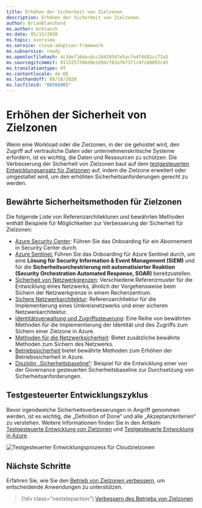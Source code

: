 ```yaml
---
title: Erhöhen der Sicherheit von Zielzonen
description: Erhöhen der Sicherheit von Zielzonen.
author: BrianBlanchard
ms.author: brblanch
ms.date: 05/15/2020
ms.topic: overview
ms.service: cloud-adoption-framework
ms.subservice: ready
ms.openlocfilehash: 4c3def16dacdcc24459547e5acfe4f4d81cc73a5
ms.sourcegitcommit: 011525720bd9e2d9bcf03a76f371c4fc68092c45
ms.translationtype: HT
ms.contentlocale: de-DE
ms.lasthandoff: 08/18/2020
ms.locfileid: "88566865"
---
```

<!-- cSpell:ignore SIEM -->

# <a name="improve-landing-zone-security"></a>Erhöhen der Sicherheit von Zielzonen

Wenn eine Workload oder die Zielzonen, in der sie gehostet wird, den Zugriff auf vertrauliche Daten oder unternehmenskritische Systeme erfordern, ist es wichtig, die Daten und Ressourcen zu schützen. Die Verbesserung der Sicherheit von Zielzonen baut auf dem [testgesteuerten Entwicklungsansatz für Zielzonen](./test-driven-development.md) auf, indem die Zielzone erweitert oder umgestaltet wird, um den erhöhten Sicherheitsanforderungen gerecht zu werden.

## <a name="landing-zone-security-best-practices"></a>Bewährte Sicherheitsmethoden für Zielzonen

Die folgende Liste von Referenzarchitekturen und bewährten Methoden enthält Beispiele für Möglichkeiten zur Verbesserung der Sicherheit für Zielzonen:

- [Azure Security Center](/azure/security-center/security-center-get-started?bc=%2fazure%2fcloud-adoption-framework%2f_bread%2ftoc.json&toc=%2fazure%2fcloud-adoption-framework%2ftoc.json): Führen Sie das Onboarding für ein Abonnement in Security Center durch.
- [Azure Sentinel:](/azure/sentinel/quickstart-onboard?bc=%2fazure%2fcloud-adoption-framework%2f_bread%2ftoc.json&toc=%2fazure%2fcloud-adoption-framework%2ftoc.json) Führen Sie das Onboarding für Azure Sentinel durch, um eine **Lösung für Security Information & Event Management (SIEM)** und für die **Sicherheitsorchestrierung mit automatisierter Reaktion (Security Orchestration Automated Response, SOAR)** bereitzustellen.
- [Sicherheit von Netzwerkgrenzen](../../reference/networking-vdc.md): Verschiedene Referenzmuster für die Entwicklung eines Netzwerks, ähnlich der Vorgehensweise beim Sichern der Netzwerkgrenze in einem Rechenzentrum.
- [Sichere Netzwerkarchitektur](/azure/architecture/reference-architectures/dmz/secure-vnet-dmz?bc=%2fazure%2fcloud-adoption-framework%2f_bread%2ftoc.json&toc=%2fazure%2fcloud-adoption-framework%2ftoc.json): Referenzarchitektur für die Implementierung eines Umkreisnetzwerks und einer sicheren Netzwerkarchitektur.
- [Identitätsverwaltung und Zugriffssteuerung](/azure/security/fundamentals/identity-management-best-practices?bc=%2fazure%2fcloud-adoption-framework%2f_bread%2ftoc.json&toc=%2fazure%2fcloud-adoption-framework%2ftoc.json): Eine Reihe von bewährten Methoden für die Implementierung der Identität und des Zugriffs zum Sichern einer Zielzone in Azure.
- [Methoden für die Netzwerksicherheit](/azure/security/fundamentals/network-best-practices?bc=%2fazure%2fcloud-adoption-framework%2f_bread%2ftoc.json&toc=%2fazure%2fcloud-adoption-framework%2ftoc.json): Bietet zusätzliche bewährte Methoden zum Sichern des Netzwerks.
- [Betriebssicherheit](/azure/security/fundamentals/operational-best-practices?bc=%2fazure%2fcloud-adoption-framework%2f_bread%2ftoc.json&toc=%2fazure%2fcloud-adoption-framework%2ftoc.json) bietet bewährte Methoden zum Erhöhen der Betriebssicherheit in Azure.
- [Disziplin „Sicherheitsbaseline“](../../govern/guides/complex/security-baseline-improvement.md#incremental-improvement-of-the-best-practices): Beispiel für die Entwicklung einer von der Governance gesteuerten Sicherheitsbaseline zur Durchsetzung von Sicherheitsanforderungen.

## <a name="test-driven-development-cycle"></a>Testgesteuerter Entwicklungszyklus

Bevor irgendwelche Sicherheitsverbesserungen in Angriff genommen werden, ist es wichtig, die „Definition of Done“ und alle „Akzeptanzkriterien“ zu verstehen. Weitere Informationen finden Sie in den Artikeln [Testgesteuerte Entwicklung von Zielzonen](./test-driven-development.md) und [Testgesteuerte Entwicklung in Azure](./azure-test-driven-development.md).

![Testgesteuerter Entwicklungsprozess für Cloudzielzonen](../../_images/ready/test-driven-development-process.png)

## <a name="next-steps"></a>Nächste Schritte

Erfahren Sie, wie Sie den [Betrieb von Zielzonen verbessern](./landing-zone-operations.md), um entscheidende Anwendungen zu unterstützen.

> [!div class="nextstepaction"]
> [Verbessern des Betriebs von Zielzonen](./landing-zone-operations.md)
